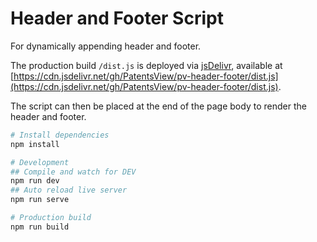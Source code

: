 # Header and Footer Script

For dynamically appending header and footer.

The production build `/dist.js` is deployed via [jsDelivr](https://www.jsdelivr.com/), available at [https://cdn.jsdelivr.net/gh/PatentsView/pv-header-footer/dist.js](https://cdn.jsdelivr.net/gh/PatentsView/pv-header-footer/dist.js).

The script can then be placed at the end of the page body to render the header and footer.

```bash
# Install dependencies
npm install

# Development
## Compile and watch for DEV
npm run dev
## Auto reload live server
npm run serve

# Production build
npm run build
```
